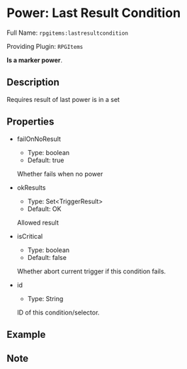 # Power: Last Result Condition

<!-- This file is generated ingame by `/rpgitem gen-wiki`. -->
<!-- Please only edit between "beginCustomXXXX" and "endCustomXXXX".  -->
<!-- If you want to edit description of this power or property, -->
<!-- please edit corresponding section in "resources/lang/en_US.yml" -->

Full Name: `rpgitems:lastresultcondition`

Providing Plugin: `RPGItems`

**Is a marker power**.

<!-- beginCustomHeader -->
<!-- endCustomHeader -->

## Description

Requires result of last power is in a set
<!-- beginCustomDescription -->
<!-- endCustomDescription -->

## Properties

* failOnNoResult

  * Type: boolean
  * Default: true

  Whether fails when no power

* okResults

  * Type: Set&lt;TriggerResult&gt;
  * Default: OK

  Allowed result

* isCritical

  * Type: boolean
  * Default: false

  Whether abort current trigger if this condition fails.

* id

  * Type: String

  ID of this condition/selector.

<!-- beginCustomProperties -->
<!-- endCustomProperties -->

## Example

<!-- beginCustomExample -->
<!-- endCustomExample -->

## Note

<!-- beginCustomNote -->
<!-- endCustomNote -->